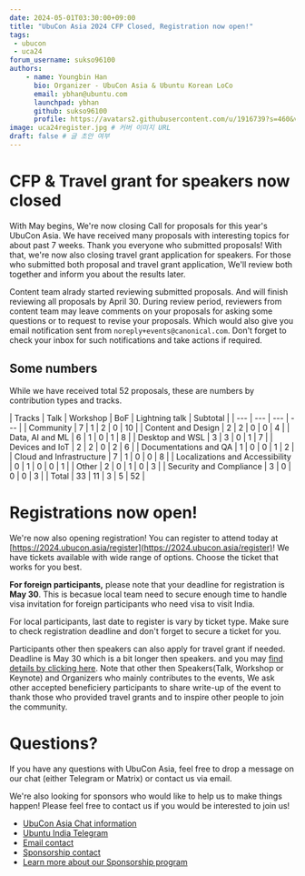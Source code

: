 ```yaml
---
date: 2024-05-01T03:30:00+09:00
title: "UbuCon Asia 2024 CFP Closed, Registration now open!"
tags:
 - ubucon
 - uca24
forum_username: sukso96100
authors:
    - name: Youngbin Han
      bio: Organizer - UbuCon Asia & Ubuntu Korean LoCo
      email: ybhan@ubuntu.com
      launchpad: ybhan
      github: sukso96100
      profile: https://avatars2.githubusercontent.com/u/1916739?s=460&v=4
image: uca24register.jpg # 커버 이미지 URL
draft: false # 글 초안 여부
---
```


# CFP & Travel grant for speakers now closed
With May begins, We're now closing Call for proposals for this year's UbuCon Asia. We have received many proposals with interesting topics for about past 7 weeks. Thank you everyone who submitted proposals! With that, we're now also closing travel grant application for speakers. For those who submitted both proposal and travel grant application, We'll review both together and inform you about the results later.

Content team alrady started reviewing submitted proposals. And will finish reviewing all proposals by April 30. During review period, reviewers from content team may leave comments on your proposals for asking some questions or to request to revise your proposals. Which would also give you email notification sent from `noreply+events@canonical.com`. Don't forget to check your inbox for such notifications and take actions if required.

## Some numbers
While we have received total 52 proposals, these are numbers by contribution types and tracks.

| Tracks | Talk | Workshop | BoF | Lightning talk | Subtotal |
| --- | --- | --- | --- |
| Community |	7 |	1 |	2 |	0 |	10 |
| Content and Design |	2 |	2 |	0 |	0 |	4 |
| Data, AI and ML |	6 |	1 |	0 |	1 |	8 |
| Desktop and WSL |	3 |	3 |	0 |	1 |	7 |
| Devices and IoT |	2 |	2 |	0 |	2 |	6 |
| Documentations and QA |	1 |	0 |	0 |	1 |	2 |
| Cloud and Infrastructure |	7 |	1 |	0 |	0 |	8 |
| Localizations and Accessibility |	0 |	1 |	0 |	0 |	1 |
| Other |	2 |	0 |	1 |	0 |	3 |
| Security and Compliance |	3 |	0 |	0 |	0 |	3 |
| Total |	33 |	11 |	3 |	5 |	52 |

# Registrations now open!
We're now also opening registration! You can register to attend today at [https://2024.ubucon.asia/register](https://2024.ubucon.asia/register)! We have tickets available with wide range of options. Choose the ticket that works for you best.

**For foreign participants,** please note that your deadline for registration is **May 30**. This is becasue local team need to secure enough time to handle visa invitation for foreign participants who need visa to visit India. 

For local participants, last date to register is vary by ticket type. Make sure to check registration deadline and don't forget to secure a ticket for you.

Participants other then speakers can also apply for travel grant if needed. Deadline is May 30 which is a bit longer then speakers. and you may [find details by clicking here](https://2024.ubucon.asia/venue-and-travel/travel-grant/). Note that other then Speakers(Talk, Workshop or Keynote) and Organizers who mainly contributes to the events, We ask other accepted beneficiery participants to share write-up of the event to thank those who provided travel grants and to inspire other people to join the community.

# Questions?
If you have any questions with UbuCon Asia, feel free to drop a message on our chat (either Telegram or Matrix) or contact us via email. 

We're also looking for sponsors who would like to help us to make things happen! Please feel free to contact us if you would be interested to join us!

- [UbuCon Asia Chat information](https://docs.ubucon.asia/general/chat/)
- [Ubuntu India Telegram](https://t.me/+IkN1pyLGkUdjZGU1)
- [Email contact](mailto:contact@ubucon.asia)
- [Sponsorship contact](mailto:sponsorship@ubucon.asia)
- [Learn more about our Sponsorship program](https://2024.ubucon.asia/sponsors/become-a-sponsor/)